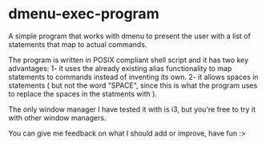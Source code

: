 # dmenu-exec-program
A simple program that works with dmenu to present the user with a list of statements that map to actual commands.

The program is written in POSIX compliant shell script and it has two key advantages:
1- it uses the already existing alias functionality to map statements to commands instead of inventing its own.
2- it allows spaces in statements ( but not the word "SPACE", since this is what the program uses to replace the spaces in the statments with ).

The only window manager I have tested it with is i3, but you're free to try it with other window managers.

You can give me feedback on what I should add or improve, have fun :>
